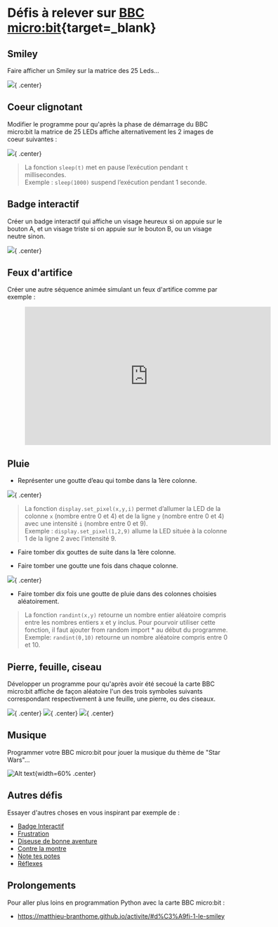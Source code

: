 
# Défis à relever sur [BBC micro:bit](https://ericecmorlaix.github.io/adn-Tutoriel_lab_si/IOT/BBC_microbit/){target=_blank}

## Smiley

Faire afficher un Smiley sur la matrice des 25 Leds...

![](./images/bbc-Smiley.gif){ .center}

## Coeur clignotant

Modifier le programme pour qu'après la phase de démarrage du BBC micro:bit la matrice de 25 LEDs affiche alternativement les 2 images de coeur suivantes :

![](./images/bbc-coeur.png){ .center}

> La fonction `sleep(t)` met en pause l’exécution pendant `t` millisecondes.  
> Exemple : `sleep(1000)` suspend l’exécution pendant 1 seconde.

## Badge interactif

Créer un badge interactif qui affiche un visage heureux si on appuie sur le bouton A, et un visage triste si on appuie sur le bouton B, ou un visage neutre sinon.

![](https://projects-static.raspberrypi.org/projects/interactive-badge/7275aa373000409b1baa6785c4123657a505fa35/fr-FR/images/badge-final.gif){ .center}


## Feux d'artifice

Créer une autre séquence animée simulant un feux d'artifice comme par exemple :

<figure>
<iframe width="560" height="315" src="https://www.youtube-nocookie.com/embed/uueiyRfRk7k" title="YouTube video player" frameborder="0" allow="accelerometer; autoplay; clipboard-write; encrypted-media; gyroscope; picture-in-picture" allowfullscreen></iframe>
</figure>

## Pluie

- Représenter une goutte d’eau qui tombe dans la 1ère colonne.

![](./images/bbc-D2-A1_pluieLong.gif){ .center}

> La fonction `display.set_pixel(x,y,i)` permet d’allumer la LED de la colonne `x` (nombre entre 0 et 4) et de la ligne `y` (nombre entre 0 et 4) avec une intensité `i` (nombre entre 0 et 9).  
> Exemple : `display.set_pixel(1,2,9)` allume la LED située à la colonne 1 de la ligne 2 avec l’intensité 9.

- Faire tomber dix gouttes de suite dans la 1ère colonne.

- Faire tomber une goutte une fois dans chaque colonne.

![](./images/bbc-D2-A3_pluieLong.gif){ .center}

- Faire tomber dix fois une goutte de pluie dans des colonnes choisies aléatoirement.

> La fonction `randint(x,y)` retourne un nombre entier aléatoire compris entre les nombres entiers x et y inclus. Pour pourvoir utiliser cette fonction, il faut ajouter from random import * au début du programme.  
> Exemple: `randint(0,10)` retourne un nombre aléatoire compris entre 0 et 10.


## Pierre, feuille, ciseau

Développer un programme pour qu'après avoir été secoué la carte BBC micro:bit affiche de façon aléatoire l'un des trois symboles suivants correspondant respectivement à une feuille, une pierre, ou des ciseaux.

![](./images/bbc-feuille.png){ .center}
![](./images/bbc-pierre.png){ .center}
![](./images/bbc-ciseaux.png){ .center}


## Musique

Programmer votre BBC micro:bit pour jouer la musique du thème de "Star Wars"...

![Alt text](./images/star_wars_theme.png){width=60% .center}

## Autres défis

Essayer d'autres choses en vous inspirant par exemple de :

<ul>
    <li>
      <a href="https://projects.raspberrypi.org/fr-FR/projects/interactive-badge">Badge Interactif</a>
    </li>
    <li>
      <a href="https://projects.raspberrypi.org/fr-FR/projects/frustration">Frustration</a>
    </li>
    <li>
      <a href="https://projects.raspberrypi.org/fr-FR/projects/fortune-teller">Diseuse de bonne aventure</a>
    </li>
    <li>
      <a href="https://projects.raspberrypi.org/fr-FR/projects/against-the-clock">Contre la montre</a>
    </li>
    <li>
      <a href="https://projects.raspberrypi.org/fr-FR/projects/rate-your-mates">Note tes potes</a>
    </li>
    <li>
      <a href="https://projects.raspberrypi.org/fr-FR/projects/reaction">Réflexes</a>
    </li>
  </ul>  

## Prolongements

Pour aller plus loins en programmation Python avec la carte BBC micro:bit :

- <https://matthieu-branthome.github.io/activite/#d%C3%A9fi-1-le-smiley>



<!-- 
http://2si.si.lycee.ecmorlaix.fr/Robotique/BBCmicrobit.html
 -->

